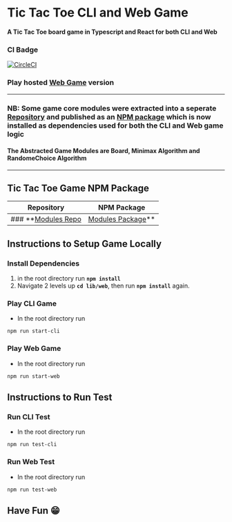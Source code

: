 # **Tic Tac Toe CLI and Web Game**
**A Tic Tac Toe board game in Typescript and React for both CLI and Web**

### **CI Badge**
[![CircleCI](https://circleci.com/gh/chokonaira/TicTacToe_Typescript.svg?style=svg)](https://app.circleci.com/pipelines/github/chokonaira/TicTacToe_Typescript)

### Play hosted **[Web Game](https://web-ttt.herokuapp.com/)** version


---
### **NB**: Some game core modules were extracted into a seperate [**Repository**](https://github.com/chokonaira/tictactoe-game-module) and published as an [**NPM package**](https://www.npmjs.com/package/tictactoe-game-modules) which is now installed as dependencies used for both the CLI and Web game logic

#### The Abstracted Game Modules are **Board**, **Minimax** Algorithm and **RandomeChoice** Algorithm

---
## **Tic Tac Toe Game NPM Package**

**Repository** | **NPM Package**
---|---
### **[Modules Repo ](https://github.com/chokonaira/tictactoe-game-module) | [Modules Package](https://www.npmjs.com/package/tictactoe-game-modules)**


## **Instructions to Setup Game Locally** 

### **Install Dependencies**

1. in the root directory run **`npm install`**
2. Navigate 2 levels up **`cd lib/web`**, then run **`npm install`** again.

### **Play CLI Game**

- In the root directory run 
```
npm run start-cli
```

### **Play Web Game**

- In the root directory run 
```
npm run start-web
```
## **Instructions to Run Test**

### **Run CLI Test**

- In the root directory run 
```
npm run test-cli
```
### **Run Web Test**

- In the root directory run 
```
npm run test-web
```

## **Have Fun 😁**